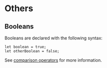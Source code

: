 # Others

## Booleans
Booleans are declared with the following syntax:
```rs,ignore
let boolean = true;
let otherBoolean = false;
```
See [comparison operators](../ch2-control-flow/comparison-operators.md) for more information.
